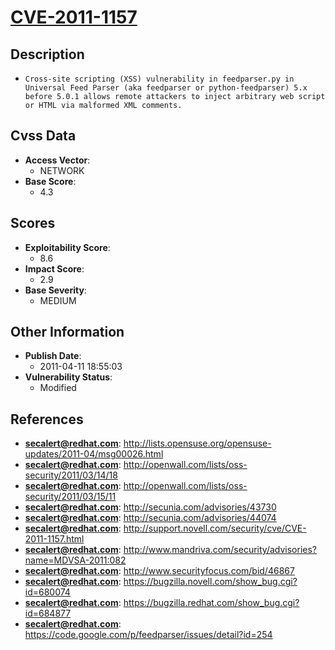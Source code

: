 
# [CVE-2011-1157](https://cve.mitre.org/cgi-bin/cvename.cgi?name=CVE-2011-1157)

## Description

- `Cross-site scripting (XSS) vulnerability in feedparser.py in Universal Feed Parser (aka feedparser or python-feedparser) 5.x before 5.0.1 allows remote attackers to inject arbitrary web script or HTML via malformed XML comments.`

## Cvss Data

- **Access Vector**:
  - NETWORK
- **Base Score**:
  - 4.3

## Scores

- **Exploitability Score**:
  - 8.6
- **Impact Score**:
  - 2.9
- **Base Severity**:
  - MEDIUM

## Other Information

- **Publish Date**:
  - 2011-04-11 18:55:03
- **Vulnerability Status**:
  - Modified

## References

- **secalert@redhat.com**: http://lists.opensuse.org/opensuse-updates/2011-04/msg00026.html
- **secalert@redhat.com**: http://openwall.com/lists/oss-security/2011/03/14/18
- **secalert@redhat.com**: http://openwall.com/lists/oss-security/2011/03/15/11
- **secalert@redhat.com**: http://secunia.com/advisories/43730
- **secalert@redhat.com**: http://secunia.com/advisories/44074
- **secalert@redhat.com**: http://support.novell.com/security/cve/CVE-2011-1157.html
- **secalert@redhat.com**: http://www.mandriva.com/security/advisories?name=MDVSA-2011:082
- **secalert@redhat.com**: http://www.securityfocus.com/bid/46867
- **secalert@redhat.com**: https://bugzilla.novell.com/show_bug.cgi?id=680074
- **secalert@redhat.com**: https://bugzilla.redhat.com/show_bug.cgi?id=684877
- **secalert@redhat.com**: https://code.google.com/p/feedparser/issues/detail?id=254
